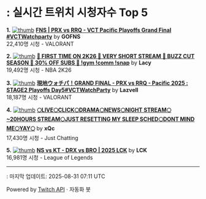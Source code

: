 # : 실시간 트위치 시청자수 Top 5

**1.** [![thumb](https://static-cdn.jtvnw.net/previews-ttv/live_user_gofns-320x180.jpg)](https://twitch.tv/GOFNS)
**[FNS | PRX vs RRQ - VCT Pacific Playoffs Grand Final #VCTWatchparty](https://twitch.tv/GOFNS)** by **GOFNS**<br>22,410명 시청  - VALORANT

**2.** [![thumb](https://static-cdn.jtvnw.net/previews-ttv/live_user_lacy-320x180.jpg)](https://twitch.tv/Lacy)
**[🏀 FIRST TIME ON 2K26 🏀 VERY SHORT STREAM 🏀 BUZZ CUT SEASON 🏀 30% OFF SUBS 🏀 !gym !comm !snap](https://twitch.tv/Lacy)** by **Lacy**<br>19,492명 시청  - NBA 2K26

**3.** [![thumb](https://static-cdn.jtvnw.net/previews-ttv/live_user_lazvell-320x180.jpg)](https://twitch.tv/Lazvell)
**[現地ウォチパ！GRAND FINAL - PRX vs RRQ - Pacific 2025 : STAGE2 Playoffs Day5#VCTWatchParty](https://twitch.tv/Lazvell)** by **Lazvell**<br>18,187명 시청  - VALORANT

**4.** [![thumb](https://static-cdn.jtvnw.net/previews-ttv/live_user_xqc-320x180.jpg)](https://twitch.tv/xQc)
**[🌕LIVE🌕CLICK🌕DRAMA🌕NEWS🌕NIGHT STREAM🌕~20HOURS STREAM🌕JUST RESETTING MY SLEEP SCHED🌕DONT MIND ME🌕YAY🌕](https://twitch.tv/xQc)** by **xQc**<br>17,430명 시청  - Just Chatting

**5.** [![thumb](https://static-cdn.jtvnw.net/previews-ttv/live_user_lck-320x180.jpg)](https://twitch.tv/LCK)
**[NS vs KT - DRX vs BRO | 2025 LCK](https://twitch.tv/LCK)** by **LCK**<br>16,981명 시청  - League of Legends


---
: 마지막 업데이트: 2025-08-31 07:11 UTC

Powered by [Twitch API](https://dev.twitch.tv/docs/api/reference) · 자동화 봇